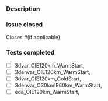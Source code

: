 ### Description

### Issue closed

Closes #(if applicable)

### Tests completed
 - [ ] 3dvar_OIE120km_WarmStart,
 - [ ] 3denvar_OIE120km_WarmStart,
 - [ ] 3dvar_OIE120km_ColdStart,
 - [ ] 3denvar_O30kmIE60km_WarmStart,
 - [ ] eda_OIE120km_WarmStart,
